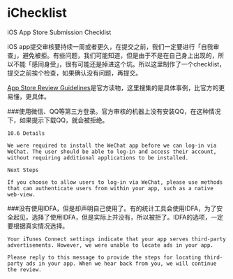 # iChecklist
 iOS App Store Submission Checklist

 iOS app提交审核要持续一周或者更久，在提交之前，我们一定要进行「自我审查」，避免被拒。有些问题，我们可能知道，但是由于不是在自己身上出现的，所以不能「感同身受」，很有可能还是掉进这个坑。所以这里制作了一个checklist，提交之前挨个检查，如果确认没有问题，再提交。

[App Store Review Guidelines](https://developer.apple.com/app-store/review/guidelines/)是官方读物，这里搜集的是具体事例，比官方的更易懂，更具体。

###使用微信、QQ等第三方登录。官方审核的机器上没有安装QQ，在这种情况下，如果提示下载QQ，就会被拒绝。

```
10.6 Details

We were required to install the WeChat app before we can log-in via WeChat. The user should be able to log-in and access their account, without requiring additional applications to be installed.

Next Steps

If you choose to allow users to log-in via WeChat, please use methods that can authenticate users from within your app, such as a native web-view. 
```

###没有使用IDFA，但是却声明自己使用了。有的统计工具会使用IDFA，为了安全起见，选择了使用IDFA，但是实际上并没有，所以被拒了。IDFA的选项，一定要根据真实情况选择。

```
Your iTunes Connect settings indicate that your app serves third-party advertisements. However, we were unable to locate ads in your app.

Please reply to this message to provide the steps for locating third-party ads in your app. When we hear back from you, we will continue the review.

```
